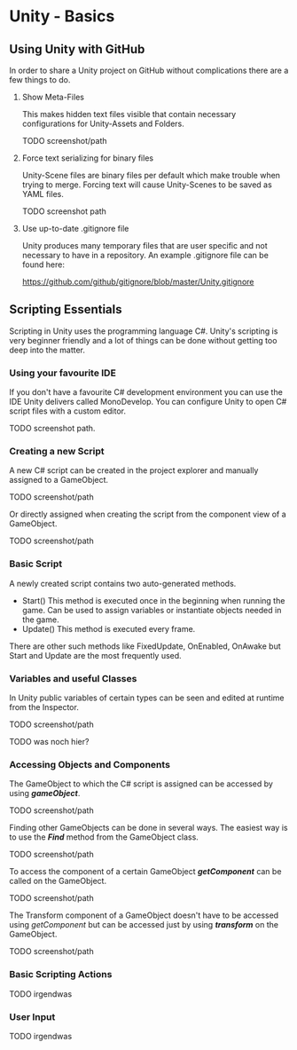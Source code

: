 # Unity - Basics

## Using Unity with GitHub

In order to share a Unity project on GitHub without complications there are a few things to do.

1. Show Meta-Files

   This makes hidden text files visible that contain necessary configurations for Unity-Assets and Folders.

   TODO screenshot/path

2. Force text serializing for binary files

   Unity-Scene files are binary files per default which make trouble when trying to merge. Forcing text will cause Unity-Scenes to be saved as YAML files.

   TODO screenshot path

3. Use up-to-date .gitignore file

   Unity produces many temporary files that are user specific and not necessary to have in a repository.
   An example .gitignore file can be found here:

   <https://github.com/github/gitignore/blob/master/Unity.gitignore>



## Scripting Essentials 

Scripting in Unity uses the programming language C#. Unity's scripting is very beginner friendly and a lot of things can be done without getting too deep into the matter.

### Using your favourite IDE

If you don't have a favourite C# development environment you can use the IDE Unity delivers called MonoDevelop. You can configure Unity to open C# script files with a custom editor.

TODO screenshot path.

### Creating a new Script

A new C# script can be created in the project explorer and manually assigned to a GameObject.

TODO screenshot/path

Or directly assigned when creating the script from the component view of a GameObject.

TODO screenshot/path

### Basic Script

A newly created script contains two auto-generated methods.

- Start()
  This method is executed once in the beginning when running the game. Can be used to assign variables  or instantiate objects needed in the game. 
- Update()
  This method is executed every frame.

There are other such methods like FixedUpdate, OnEnabled, OnAwake but Start and Update are the most frequently used. 

### Variables and useful Classes

In Unity public variables of certain types can be seen and edited at runtime from the Inspector.

TODO screenshot/path

TODO was noch hier?

### Accessing Objects and Components

The GameObject to which the C# script is assigned can be accessed by using ***gameObject***. 

TODO screenshot/path

Finding other GameObjects can be done in several ways. The easiest way is to use the ***Find*** method from the GameObject class. 

TODO screenshot/path

To access the component of a certain GameObject ***getComponent*** can be called on the GameObject.

TODO screenshot/path

The Transform component of a GameObject doesn't have to be accessed using *getComponent* but can be accessed just by using ***transform*** on the GameObject.

TODO screenshot/path

### Basic Scripting Actions

TODO irgendwas

### User Input

TODO irgendwas

### 

